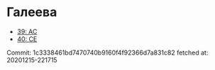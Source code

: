 # Галеева
- [39: AC](39.md)
- [40: CE](40.md)

Commit: 1c3338461bd7470740b9160f4f92366d7a831c82
 fetched at: 20201215-221715
